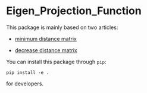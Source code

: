 # Eigen_Projection_Function

This package is  mainly based on two articles:

- [minimum distance matrix](https://aip.scitation.org/doi/10.1063/1.4981212)

- [decrease distance matrix](https://aip.scitation.org/doi/10.1063/1.4997292)

You can install this package through `pip`:


`pip install -e . `

for developers.
